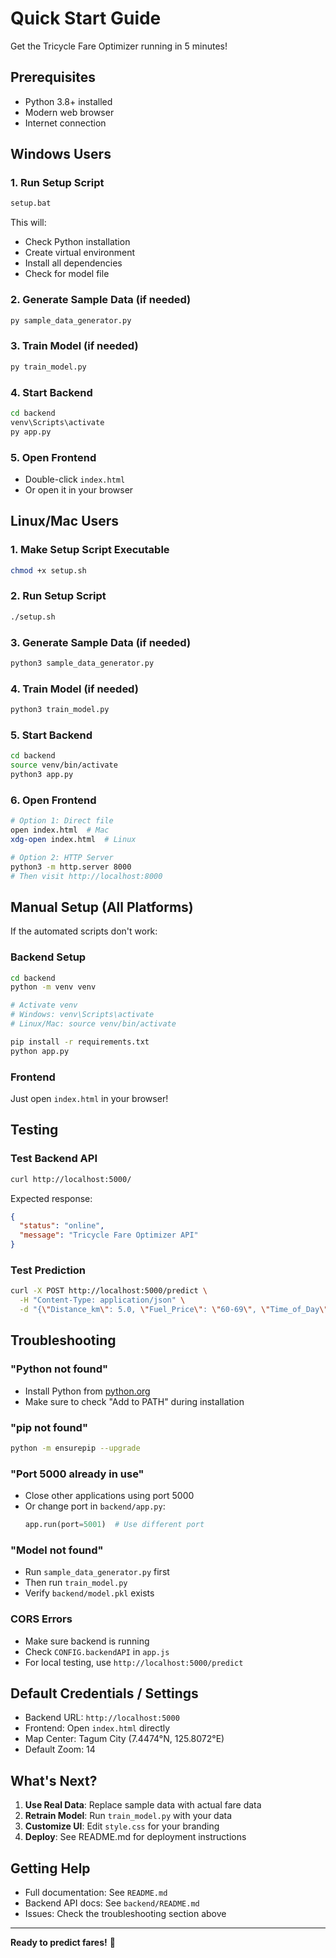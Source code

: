 # Quick Start Guide

Get the Tricycle Fare Optimizer running in 5 minutes!

## Prerequisites

- Python 3.8+ installed
- Modern web browser
- Internet connection

## Windows Users

### 1. Run Setup Script
```bash
setup.bat
```

This will:
- Check Python installation
- Create virtual environment
- Install all dependencies
- Check for model file

### 2. Generate Sample Data (if needed)
```bash
py sample_data_generator.py
```

### 3. Train Model (if needed)
```bash
py train_model.py
```

### 4. Start Backend
```bash
cd backend
venv\Scripts\activate
py app.py
```

### 5. Open Frontend
- Double-click `index.html`
- Or open it in your browser

## Linux/Mac Users

### 1. Make Setup Script Executable
```bash
chmod +x setup.sh
```

### 2. Run Setup Script
```bash
./setup.sh
```

### 3. Generate Sample Data (if needed)
```bash
python3 sample_data_generator.py
```

### 4. Train Model (if needed)
```bash
python3 train_model.py
```

### 5. Start Backend
```bash
cd backend
source venv/bin/activate
python3 app.py
```

### 6. Open Frontend
```bash
# Option 1: Direct file
open index.html  # Mac
xdg-open index.html  # Linux

# Option 2: HTTP Server
python3 -m http.server 8000
# Then visit http://localhost:8000
```

## Manual Setup (All Platforms)

If the automated scripts don't work:

### Backend Setup
```bash
cd backend
python -m venv venv

# Activate venv
# Windows: venv\Scripts\activate
# Linux/Mac: source venv/bin/activate

pip install -r requirements.txt
python app.py
```

### Frontend
Just open `index.html` in your browser!

## Testing

### Test Backend API
```bash
curl http://localhost:5000/
```

Expected response:
```json
{
  "status": "online",
  "message": "Tricycle Fare Optimizer API"
}
```

### Test Prediction
```bash
curl -X POST http://localhost:5000/predict \
  -H "Content-Type: application/json" \
  -d "{\"Distance_km\": 5.0, \"Fuel_Price\": \"60-69\", \"Time_of_Day\": \"Off-Peak\", \"Weather\": \"Sunny\", \"Vehicle_Type\": \"Tricycle\"}"
```

## Troubleshooting

### "Python not found"
- Install Python from [python.org](https://python.org)
- Make sure to check "Add to PATH" during installation

### "pip not found"
```bash
python -m ensurepip --upgrade
```

### "Port 5000 already in use"
- Close other applications using port 5000
- Or change port in `backend/app.py`:
  ```python
  app.run(port=5001)  # Use different port
  ```

### "Model not found"
- Run `sample_data_generator.py` first
- Then run `train_model.py`
- Verify `backend/model.pkl` exists

### CORS Errors
- Make sure backend is running
- Check `CONFIG.backendAPI` in `app.js`
- For local testing, use `http://localhost:5000/predict`

## Default Credentials / Settings

- Backend URL: `http://localhost:5000`
- Frontend: Open `index.html` directly
- Map Center: Tagum City (7.4474°N, 125.8072°E)
- Default Zoom: 14

## What's Next?

1. **Use Real Data**: Replace sample data with actual fare data
2. **Retrain Model**: Run `train_model.py` with your data
3. **Customize UI**: Edit `style.css` for your branding
4. **Deploy**: See README.md for deployment instructions

## Getting Help

- Full documentation: See `README.md`
- Backend API docs: See `backend/README.md`
- Issues: Check the troubleshooting section above

---

**Ready to predict fares!** 🚀
